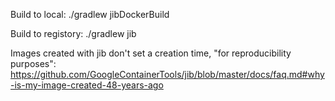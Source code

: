 Build to local:
./gradlew jibDockerBuild

Build to registory:
./gradlew jib

Images created with jib don't set a creation time, "for reproducibility purposes":
https://github.com/GoogleContainerTools/jib/blob/master/docs/faq.md#why-is-my-image-created-48-years-ago
